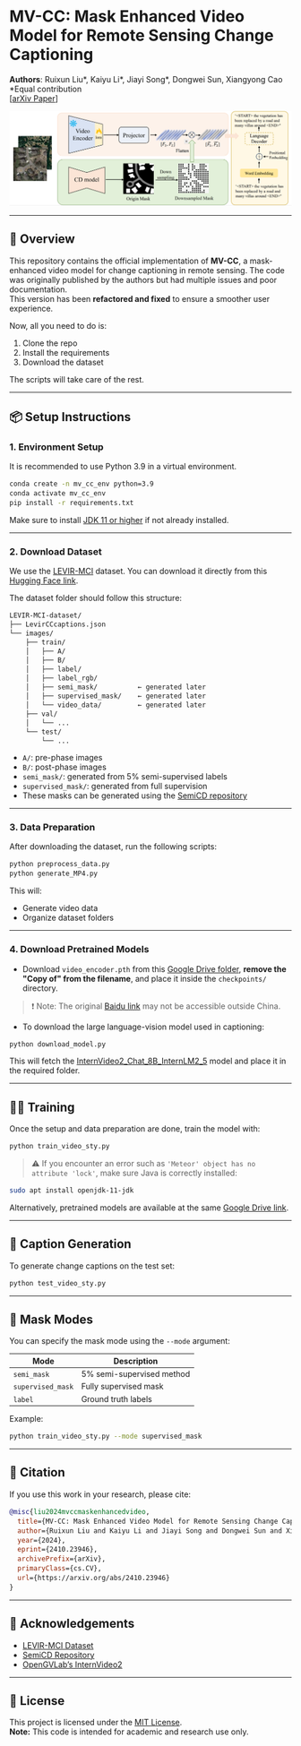 # MV-CC: Mask Enhanced Video Model for Remote Sensing Change Captioning

**Authors**: Ruixun Liu\*, Kaiyu Li\*, Jiayi Song\*, Dongwei Sun, Xiangyong Cao  
\*Equal contribution  
[[arXiv Paper](https://arxiv.org/abs/2410.23946)]

<p align="center">
  <img src="Figure/image.png" alt="Model Overview" width="600">
</p>

---

## 🚀 Overview

This repository contains the official implementation of **MV-CC**, a mask-enhanced video model for change captioning in remote sensing. The code was originally published by the authors but had multiple issues and poor documentation.  
This version has been **refactored and fixed** to ensure a smoother user experience.

Now, all you need to do is:

1. Clone the repo
2. Install the requirements
3. Download the dataset

The scripts will take care of the rest.

---

## 📦 Setup Instructions

### 1. Environment Setup

It is recommended to use Python 3.9 in a virtual environment.

```bash
conda create -n mv_cc_env python=3.9
conda activate mv_cc_env
pip install -r requirements.txt
```

Make sure to install [JDK 11 or higher](https://www.oracle.com/tr/java/technologies/downloads/) if not already installed.

---

### 2. Download Dataset

We use the [LEVIR-MCI](https://github.com/Chen-Yang-Liu/Change-Agent) dataset. You can download it directly from this [Hugging Face link](https://huggingface.co/datasets/lcybuaa/LEVIR-MCI/tree/main).

The dataset folder should follow this structure:

```
LEVIR-MCI-dataset/
├── LevirCCcaptions.json
└── images/
    ├── train/
    │   ├── A/
    │   ├── B/
    │   ├── label/
    │   ├── label_rgb/
    │   ├── semi_mask/          ← generated later
    │   ├── supervised_mask/    ← generated later
    │   └── video_data/         ← generated later
    ├── val/
    │   └── ...
    └── test/
        └── ...
```

- `A/`: pre-phase images
- `B/`: post-phase images
- `semi_mask/`: generated from 5% semi-supervised labels
- `supervised_mask/`: generated from full supervision
- These masks can be generated using the [SemiCD repository](https://github.com/wgcban/SemiCD)

---

### 3. Data Preparation

After downloading the dataset, run the following scripts:

```bash
python preprocess_data.py
python generate_MP4.py
```

This will:

- Generate video data
- Organize dataset folders

---

### 4. Download Pretrained Models

- Download `video_encoder.pth` from this [Google Drive folder](https://drive.google.com/drive/folders/1oZVFSugnaSMSXzSWi_9Z4HYgN7k706VO?usp=sharing), **remove the "Copy of" from the filename**, and place it inside the `checkpoints/` directory.

> ❗ Note: The original [Baidu link](https://pan.baidu.com/s/1Gd_qykQKy65K6aHSdh5u9A?pwd=t6jk) may not be accessible outside China.

- To download the large language-vision model used in captioning:

```bash
python download_model.py
```

This will fetch the [InternVideo2_Chat_8B_InternLM2_5](https://huggingface.co/OpenGVLab/InternVideo2_Chat_8B_InternLM2_5) model and place it in the required folder.

---

## 🏋️‍♂️ Training

Once the setup and data preparation are done, train the model with:

```bash
python train_video_sty.py
```

> ⚠️ If you encounter an error such as `'Meteor' object has no attribute 'lock'`, make sure Java is correctly installed:

```bash
sudo apt install openjdk-11-jdk
```

Alternatively, pretrained models are available at the same [Google Drive link](https://drive.google.com/drive/folders/1oZVFSugnaSMSXzSWi_9Z4HYgN7k706VO?usp=sharing).

---

## 📝 Caption Generation

To generate change captions on the test set:

```bash
python test_video_sty.py
```

---

## 🧠 Mask Modes

You can specify the mask mode using the `--mode` argument:

| Mode              | Description               |
| ----------------- | ------------------------- |
| `semi_mask`       | 5% semi-supervised method |
| `supervised_mask` | Fully supervised mask     |
| `label`           | Ground truth labels       |

Example:

```bash
python train_video_sty.py --mode supervised_mask
```

---

## 📄 Citation

If you use this work in your research, please cite:

```bibtex
@misc{liu2024mvccmaskenhancedvideo,
  title={MV-CC: Mask Enhanced Video Model for Remote Sensing Change Caption},
  author={Ruixun Liu and Kaiyu Li and Jiayi Song and Dongwei Sun and Xiangyong Cao},
  year={2024},
  eprint={2410.23946},
  archivePrefix={arXiv},
  primaryClass={cs.CV},
  url={https://arxiv.org/abs/2410.23946}
}
```

---

## 🙏 Acknowledgements

- [LEVIR-MCI Dataset](https://github.com/Chen-Yang-Liu/Change-Agent)
- [SemiCD Repository](https://github.com/wgcban/SemiCD)
- [OpenGVLab’s InternVideo2](https://huggingface.co/OpenGVLab/InternVideo2_Chat_8B_InternLM2_5)

---

## 📜 License

This project is licensed under the [MIT License](LICENSE.txt).  
**Note:** This code is intended for academic and research use only.

